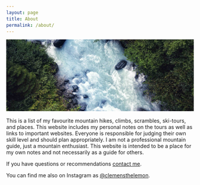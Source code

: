 ```yaml
---
layout: page
title: About
permalink: /about/
---
```


![River-img](/assets/img/about-1.jpg)

This is a list of my favourite mountain hikes, climbs, scrambles, ski-tours, and places. This website includes my personal notes on the tours as well as links to important websites. Everyone is responsible for judging their own skill level and should plan appropriately. I am not a professional mountain guide, just a mountain enthusiast. This website is intended to be a place for my own notes and not necessarily as a guide for others.

If you have questions or recommendations [contact me](https://clemjar.github.io/hikingblog.github.io/contact/).

You can find me also on Instagram as [@clemensthelemon](https://www.instagram.com/clemensthelemon/).
